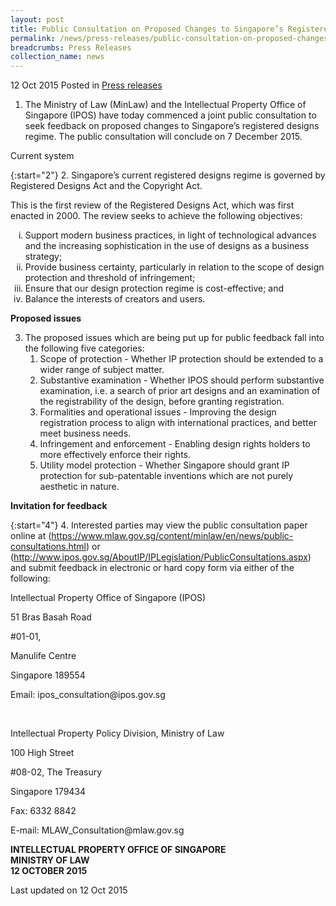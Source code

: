 ```yaml
---
layout: post
title: Public Consultation on Proposed Changes to Singapore’s Registered Designs Regime
permalink: /news/press-releases/public-consultation-on-proposed-changes-to--singapores-registere
breadcrumbs: Press Releases
collection_name: news
---
```


12 Oct 2015 Posted in [Press releases](/news/press-releases)

1. The Ministry of Law (MinLaw) and the Intellectual Property Office of Singapore (IPOS) have today commenced a joint public consultation to seek feedback on proposed changes to Singapore’s registered designs regime. The public consultation will conclude on 7 December 2015.

Current system

{:start="2"}
2. Singapore’s current registered designs regime is governed by Registered Designs Act and the Copyright Act.  

This is the first review of the Registered Designs Act, which was first enacted in 2000. The review seeks to achieve the following objectives:  

<ol style="list-style-type: lower-roman">
<li>Support modern business practices, in light of technological advances and the increasing sophistication in the use of designs as a business strategy; </li>
<li>Provide business certainty, particularly in relation to the scope of design protection and threshold of infringement; </li>
<li>Ensure that our design protection regime is cost-effective; and </li>
<li>Balance the interests of creators and users.</li>
</ol>


**Proposed issues**

<ol start="3">
<li>The proposed issues which are being put up for public feedback fall into the following five categories:
<ol>
<li>Scope of protection - Whether IP protection should be extended to a wider range of subject matter. </li>
<li>Substantive examination - Whether IPOS should perform substantive examination, i.e. a search of prior art designs and an examination of the registrability of the design, before granting registration. </li>
<li>Formalities and operational issues - Improving the design registration process to align with international practices, and better meet business needs. </li>
<li>Infringement and enforcement - Enabling design rights holders to more effectively enforce their rights.</li>
<li>Utility model protection - Whether Singapore should grant IP protection for sub-patentable inventions which are not purely aesthetic in nature. </li>
</ol>

</li>
</ol>


**Invitation for feedback**

{:start="4"}
4. Interested parties may view the public consultation paper online at (https://www.mlaw.gov.sg/content/minlaw/en/news/public-consultations.html) or (http://www.ipos.gov.sg/AboutIP/IPLegislation/PublicConsultations.aspx)  and submit feedback in electronic or hard copy form via either of the following: 


<p class="address-centered">Intellectual Property Office of Singapore (IPOS)</p>

<p class="address-centered">51 Bras Basah Road</p>

<p class="address-centered">#01-01,</p>

<p class="address-centered">Manulife Centre</p>

<p class="address-centered">Singapore 189554</p>

<p class="address-centered">Email: ipos_consultation@ipos.gov.sg</p>
<br>

<p class="address-centered">Intellectual Property Policy Division, Ministry of Law</p>

<p class="address-centered">100 High Street</p>

<p class="address-centered">#08-02, The Treasury</p>

<p class="address-centered">Singapore 179434</p>

<p class="address-centered">Fax: 6332 8842</p>

<p class="address-centered">E-mail: MLAW_Consultation@mlaw.gov.sg</p>

**INTELLECTUAL PROPERTY OFFICE OF SINGAPORE**  
**MINISTRY OF LAW**  
**12 OCTOBER 2015**  


<p class="right-side-updated">Last updated on 12 Oct 2015</p>

